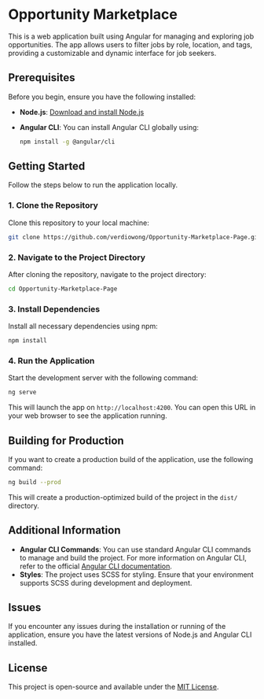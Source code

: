 # Opportunity Marketplace

This is a web application built using Angular for managing and exploring job opportunities. The app allows users to filter jobs by role, location, and tags, providing a customizable and dynamic interface for job seekers.

## Prerequisites

Before you begin, ensure you have the following installed:

- **Node.js**: [Download and install Node.js](https://nodejs.org/)

- **Angular CLI**: You can install Angular CLI globally using:

  ```bash
  npm install -g @angular/cli
  ```

## Getting Started

Follow the steps below to run the application locally.

### 1. Clone the Repository

Clone this repository to your local machine:

```bash
git clone https://github.com/verdiowong/Opportunity-Marketplace-Page.git
```

### 2. Navigate to the Project Directory

After cloning the repository, navigate to the project directory:

```bash
cd Opportunity-Marketplace-Page
```

### 3. Install Dependencies

Install all necessary dependencies using npm:

```bash
npm install
```

### 4. Run the Application

Start the development server with the following command:

```bash
ng serve
```

This will launch the app on `http://localhost:4200`. You can open this URL in your web browser to see the application running.

## Building for Production

If you want to create a production build of the application, use the following command:

```bash
ng build --prod
```

This will create a production-optimized build of the project in the `dist/` directory.

## Additional Information

- **Angular CLI Commands**: You can use standard Angular CLI commands to manage and build the project. For more information on Angular CLI, refer to the official [Angular CLI documentation](https://angular.io/cli).
- **Styles**: The project uses SCSS for styling. Ensure that your environment supports SCSS during development and deployment.

## Issues

If you encounter any issues during the installation or running of the application, ensure you have the latest versions of Node.js and Angular CLI installed.

## License

This project is open-source and available under the [MIT License](LICENSE).
